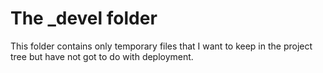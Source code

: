 The _devel folder
=================

This folder contains only temporary files that I want to keep in the project tree but have not got to do with deployment.
